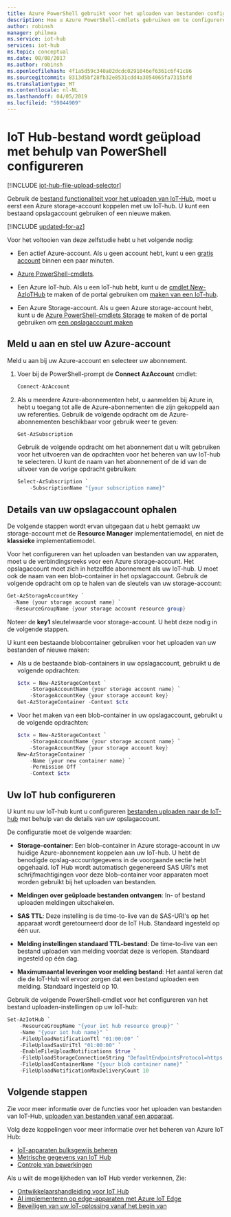 ```yaml
---
title: Azure PowerShell gebruikt voor het uploaden van bestanden configureren | Microsoft Docs
description: Hoe u Azure PowerShell-cmdlets gebruiken om te configureren van uw IoT-hub zodat het bestand wordt geüpload van verbonden apparaten. Bevat informatie over het configureren van de bestemming Azure storage-account.
author: robinsh
manager: philmea
ms.service: iot-hub
services: iot-hub
ms.topic: conceptual
ms.date: 08/08/2017
ms.author: robinsh
ms.openlocfilehash: 4f1a5d59c340a02dcdc0291046ef6361c6f41c86
ms.sourcegitcommit: 8313d5bf28fb32e8531cdd4a3054065fa7315bfd
ms.translationtype: MT
ms.contentlocale: nl-NL
ms.lasthandoff: 04/05/2019
ms.locfileid: "59044909"
---
```

# <a name="configure-iot-hub-file-uploads-using-powershell"></a>IoT Hub-bestand wordt geüpload met behulp van PowerShell configureren

[!INCLUDE [iot-hub-file-upload-selector](../../includes/iot-hub-file-upload-selector.md)]

Gebruik de [bestand functionaliteit voor het uploaden van IoT-Hub](iot-hub-devguide-file-upload.md), moet u eerst een Azure storage-account koppelen met uw IoT-hub. U kunt een bestaand opslagaccount gebruiken of een nieuwe maken.

[!INCLUDE [updated-for-az](../../includes/updated-for-az.md)]

Voor het voltooien van deze zelfstudie hebt u het volgende nodig:

* Een actief Azure-account. Als u geen account hebt, kunt u een [gratis account](https://azure.microsoft.com/pricing/free-trial/) binnen een paar minuten.

* [Azure PowerShell-cmdlets](https://docs.microsoft.com/powershell/azure/install-Az-ps).

* Een Azure IoT-hub. Als u een IoT-hub hebt, kunt u de [cmdlet New-AzIoTHub](https://docs.microsoft.com/powershell/module/az.iothub/new-aziothub) te maken of de portal gebruiken om [maken van een IoT-hub](iot-hub-create-through-portal.md).

* Een Azure Storage-account. Als u geen Azure storage-account hebt, kunt u de [Azure PowerShell-cmdlets Storage](https://docs.microsoft.com/powershell/module/az.storage/) te maken of de portal gebruiken om [een opslagaccount maken](../storage/common/storage-create-storage-account.md)

## <a name="sign-in-and-set-your-azure-account"></a>Meld u aan en stel uw Azure-account

Meld u aan bij uw Azure-account en selecteer uw abonnement.

1. Voer bij de PowerShell-prompt de **Connect AzAccount** cmdlet:

    ```powershell
    Connect-AzAccount
    ```

2. Als u meerdere Azure-abonnementen hebt, u aanmelden bij Azure in, hebt u toegang tot alle de Azure-abonnementen die zijn gekoppeld aan uw referenties. Gebruik de volgende opdracht om de Azure-abonnementen beschikbaar voor gebruik weer te geven:

    ```powershell
    Get-AzSubscription
    ```

    Gebruik de volgende opdracht om het abonnement dat u wilt gebruiken voor het uitvoeren van de opdrachten voor het beheren van uw IoT-hub te selecteren. U kunt de naam van het abonnement of de id van de uitvoer van de vorige opdracht gebruiken:

    ```powershell
    Select-AzSubscription `
        -SubscriptionName "{your subscription name}"
    ```

## <a name="retrieve-your-storage-account-details"></a>Details van uw opslagaccount ophalen

De volgende stappen wordt ervan uitgegaan dat u hebt gemaakt uw storage-account met de **Resource Manager** implementatiemodel, en niet de **klassieke** implementatiemodel.

Voor het configureren van het uploaden van bestanden van uw apparaten, moet u de verbindingsreeks voor een Azure storage-account. Het opslagaccount moet zich in hetzelfde abonnement als uw IoT-hub. U moet ook de naam van een blob-container in het opslagaccount. Gebruik de volgende opdracht om op te halen van de sleutels van uw storage-account:

```powershell
Get-AzStorageAccountKey `
  -Name {your storage account name} `
  -ResourceGroupName {your storage account resource group}
```

Noteer de **key1** sleutelwaarde voor storage-account. U hebt deze nodig in de volgende stappen.

U kunt een bestaande blobcontainer gebruiken voor het uploaden van uw bestanden of nieuwe maken:

* Als u de bestaande blob-containers in uw opslagaccount, gebruikt u de volgende opdrachten:

    ```powershell
    $ctx = New-AzStorageContext `
        -StorageAccountName {your storage account name} `
        -StorageAccountKey {your storage account key}
    Get-AzStorageContainer -Context $ctx
    ```

* Voor het maken van een blob-container in uw opslagaccount, gebruikt u de volgende opdrachten:

    ```powershell
    $ctx = New-AzStorageContext `
        -StorageAccountName {your storage account name} `
        -StorageAccountKey {your storage account key}
    New-AzStorageContainer `
        -Name {your new container name} `
        -Permission Off `
        -Context $ctx
    ```

## <a name="configure-your-iot-hub"></a>Uw IoT hub configureren

U kunt nu uw IoT-hub kunt u configureren [bestanden uploaden naar de IoT-hub](iot-hub-devguide-file-upload.md) met behulp van de details van uw opslagaccount.

De configuratie moet de volgende waarden:

* **Storage-container**: Een blob-container in Azure storage-account in uw huidige Azure-abonnement koppelen aan uw IoT-hub. U hebt de benodigde opslag-accountgegevens in de voorgaande sectie hebt opgehaald. IoT Hub wordt automatisch gegenereerd SAS URI's met schrijfmachtigingen voor deze blob-container voor apparaten moet worden gebruikt bij het uploaden van bestanden.

* **Meldingen over geüploade bestanden ontvangen**: In- of bestand uploaden meldingen uitschakelen.

* **SAS TTL**: Deze instelling is de time-to-live van de SAS-URI's op het apparaat wordt geretourneerd door de IoT Hub. Standaard ingesteld op één uur.

* **Melding instellingen standaard TTL-bestand**: De time-to-live van een bestand uploaden van melding voordat deze is verlopen. Standaard ingesteld op één dag.

* **Maximumaantal leveringen voor melding bestand**: Het aantal keren dat die de IoT-Hub wil ervoor zorgen dat een bestand uploaden een melding. Standaard ingesteld op 10.

Gebruik de volgende PowerShell-cmdlet voor het configureren van het bestand uploaden-instellingen op uw IoT-hub:

```powershell
Set-AzIotHub `
    -ResourceGroupName "{your iot hub resource group}" `
    -Name "{your iot hub name}" `
    -FileUploadNotificationTtl "01:00:00" `
    -FileUploadSasUriTtl "01:00:00" `
    -EnableFileUploadNotifications $true `
    -FileUploadStorageConnectionString "DefaultEndpointsProtocol=https;AccountName={your storage account name};AccountKey={your storage account key};EndpointSuffix=core.windows.net" `
    -FileUploadContainerName "{your blob container name}" `
    -FileUploadNotificationMaxDeliveryCount 10
```

## <a name="next-steps"></a>Volgende stappen

Zie voor meer informatie over de functies voor het uploaden van bestanden van IoT-Hub, [uploaden van bestanden vanaf een apparaat](iot-hub-devguide-file-upload.md).

Volg deze koppelingen voor meer informatie over het beheren van Azure IoT Hub:

* [IoT-apparaten bulksgewijs beheren](iot-hub-bulk-identity-mgmt.md)
* [Metrische gegevens van IoT Hub](iot-hub-metrics.md)
* [Controle van bewerkingen](iot-hub-operations-monitoring.md)

Als u wilt de mogelijkheden van IoT Hub verder verkennen, Zie:

* [Ontwikkelaarshandleiding voor IoT Hub](iot-hub-devguide.md)
* [AI implementeren op edge-apparaten met Azure IoT Edge](../iot-edge/tutorial-simulate-device-linux.md)
* [Beveiligen van uw IoT-oplossing vanaf het begin van](../iot-fundamentals/iot-security-ground-up.md)
